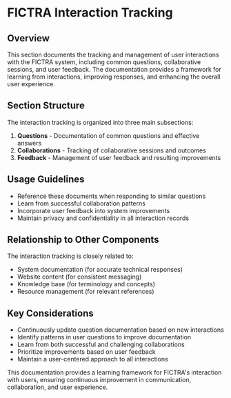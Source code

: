 # FICTRA Interaction Tracking

## Overview

This section documents the tracking and management of user interactions with the FICTRA system, including common questions, collaborative sessions, and user feedback. The documentation provides a framework for learning from interactions, improving responses, and enhancing the overall user experience.

## Section Structure

The interaction tracking is organized into three main subsections:

1. **Questions** - Documentation of common questions and effective answers
2. **Collaborations** - Tracking of collaborative sessions and outcomes
3. **Feedback** - Management of user feedback and resulting improvements

## Usage Guidelines

- Reference these documents when responding to similar questions
- Learn from successful collaboration patterns
- Incorporate user feedback into system improvements
- Maintain privacy and confidentiality in all interaction records

## Relationship to Other Components

The interaction tracking is closely related to:

- System documentation (for accurate technical responses)
- Website content (for consistent messaging)
- Knowledge base (for terminology and concepts)
- Resource management (for relevant references)

## Key Considerations

- Continuously update question documentation based on new interactions
- Identify patterns in user questions to improve documentation
- Learn from both successful and challenging collaborations
- Prioritize improvements based on user feedback
- Maintain a user-centered approach to all interactions

This documentation provides a learning framework for FICTRA's interaction with users, ensuring continuous improvement in communication, collaboration, and user experience.
